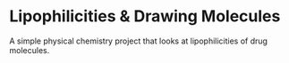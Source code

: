 # Lipophilicities & Drawing Molecules
A simple physical chemistry project that looks at lipophilicities of drug molecules.
